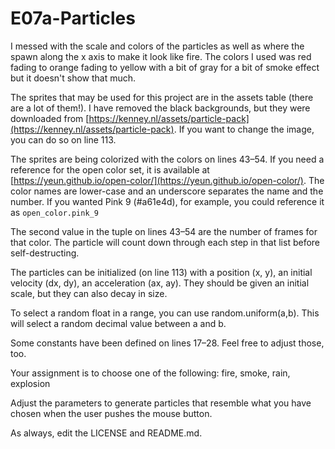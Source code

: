 # E07a-Particles
I messed with the scale and colors of the particles as well as where the spawn along the x axis to make it look like fire. The colors I used was red fading to orange fading to yellow with a bit of gray for a bit of smoke effect but it doesn't show that much.

The sprites that may be used for this project are in the assets table (there are a lot of them!). I have removed the black backgrounds, but they were downloaded from [https://kenney.nl/assets/particle-pack](https://kenney.nl/assets/particle-pack). If you want to change the image, you can do so on line 113.

The sprites are being colorized with the colors on lines 43–54. If you need a reference for the open color set, it is available at [https://yeun.github.io/open-color/](https://yeun.github.io/open-color/). The color names are lower-case and an underscore separates the name and the number. If you wanted Pink 9 (#a61e4d), for example, you could reference it as 
```open_color.pink_9```

The second value in the tuple on lines 43–54 are the number of frames for that color. The particle will count down through each step in that list before self-destructing.

The particles can be initialized (on line 113) with a position (x, y), an initial velocity (dx, dy), an acceleration (ax, ay). They should be given an initial scale, but they can also decay in size.

To select a random float in a range, you can use random.uniform(a,b). This will select a random decimal value between a and b.

Some constants have been defined on lines 17–28. Feel free to adjust those, too.

Your assignment is to choose one of the following: fire, smoke, rain, explosion

Adjust the parameters to generate particles that resemble what you have chosen when the user pushes the mouse button.

As always, edit the LICENSE and README.md.